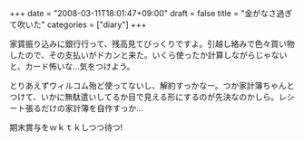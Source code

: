 +++
date = "2008-03-11T18:01:47+09:00"
draft = false
title = "金がなさ過ぎて吹いた"
categories = ["diary"]
+++

家賃振り込みに銀行行って、残高見てびっくりですよ。引越し絡みで色々買い物したので、その支払いがドカンと来た。いくら使ったか計算しながらじゃないと、カード怖いな…気をつけよう。

とりあえずウィルコム殆ど使ってないし、解約すっかなー。つか家計簿ちゃんとつけて、いかに無駄遣いしてるか目で見える形にするのが先決なのかしら。レシート張るだけの家計簿を自作すっか…

期末賞与をｗｋｔｋしつつ待つ!
